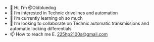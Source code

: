 - 👋 Hi, I’m @Oldbluedog
- 👀 I’m interested in Technic drivelines and automation
- 🌱 I’m currently learning oh so much
- 💞️ I’m looking to collaborate on Technic automatic transmissions and automatic locking differentials
- 📫 How to reach me E. 225hp2100s@gmail.com

<!---
Oldbluedog/Oldbluedog is a ✨ special ✨ repository because its `README.md` (this file) appears on your GitHub profile.
You can click the Preview link to take a look at your changes.
--->
